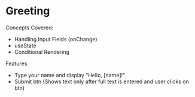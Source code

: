 # Greeting

Concepts Covered:

- Handling Input Fields (onChange)
- useState
- Conditional Rendering

Features

- Type your name and display "Hello, [name]!"
- Submit btn (Shows text only after full text is entered and user clicks on btn)
